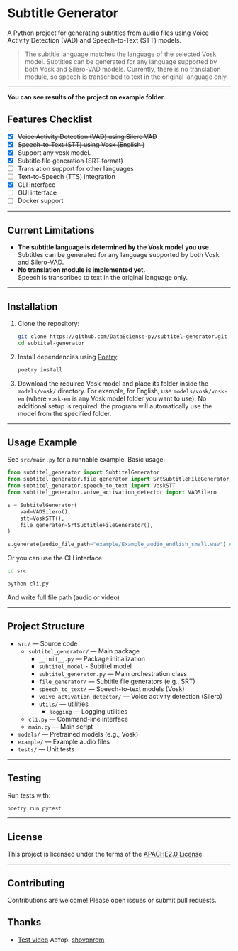 # Subtitle Generator

A Python project for generating subtitles from audio files using Voice Activity Detection (VAD) and Speech-to-Text (STT) models.

> The subtitle language matches the language of the selected Vosk model. Subtitles can be generated for any language supported by both Vosk and Silero-VAD models.
> Currently, there is no translation module, so speech is transcribed to text in the original language only.


---

**You can see results of the project on example folder.**

## Features Checklist

- [x] ~~Voice Activity Detection (VAD) using Silero VAD~~
- [x] ~~Speech-to-Text (STT) using Vosk (English )~~
- [x] ~~Support any vosk model.~~
- [x] ~~Subtitle file generation (SRT format)~~
- [ ] Translation support for other languages
- [ ] Text-to-Speech (TTS) integration
- [x] ~~CLI interface~~
- [ ] GUI interface
- [ ] Docker support

---

## Current Limitations

- **The subtitle language is determined by the Vosk model you use.**  
  Subtitles can be generated for any language supported by both Vosk and Silero-VAD.
- **No translation module is implemented yet.**  
  Speech is transcribed to text in the original language only.

---

## Installation

1. Clone the repository:
   ```bash
   git clone https://github.com/DataSciense-py/subtitel-generator.git
   cd subtitel-generator
   ```
2. Install dependencies using [Poetry](https://python-poetry.org/):
   ```bash
   poetry install
   ```
3. Download the required Vosk model and place its folder inside the `models/vosk/` directory. For example, for English, use `models/vosk/vosk-en` (where `vosk-en` is any Vosk model folder you want to use).
   No additional setup is required: the program will automatically use the model from the specified folder.

---

## Usage Example

See `src/main.py` for a runnable example. Basic usage:

```python
from subtitel_generator import SubtitelGenerator
from subtitel_generator.file_generator import SrtSubtitleFileGenerator
from subtitel_generator.speech_to_text import VoskSTT
from subtitel_generator.voive_activation_detector import VADSilero

s = SubtitelGenerator(
    vad=VADSilero(),
    stt=VoskSTT(),
    file_generater=SrtSubtitleFileGenerator(),
)

s.generate(audio_file_path="example/Example_audio_endlish_small.wav") # Path to the audio file
```


Or you can use the CLI interface:

```bash
cd src

python cli.py
```

And write full file path (audio or video)

---

## Project Structure

- `src/` — Source code
  - `subtitel_generator/` — Main package
    - `__init__.py` — Package initialization
    - `subtitel_model` - Subtitel model
    - `subtitel_generator.py` — Main orchestration class
    - `file_generator/` — Subtitle file generators (e.g., SRT)
    - `speech_to_text/` — Speech-to-text models (Vosk)
    - `voive_activation_detector/` — Voice activity detection (Silero)
    - `utils/` — utilities
      - `logging` — Logging utilities
  - `cli.py` — Command-line interface
  - `main.py` — Main script
- `models/` — Pretrained models (e.g., Vosk)
- `example/` — Example audio files
- `tests/` — Unit tests

---

## Testing

Run tests with:
```bash
poetry run pytest
```

---

## License

This project is licensed under the terms of the [APACHE2.0 License](LICENSE).

---

## Contributing

Contributions are welcome! Please open issues or submit pull requests.


## Thanks

- [Test video](https://www.youtube.com/watch?v=jBaALAcPjBQ) Автор: [shovonrdm](https://www.youtube.com/@shovonrdm)